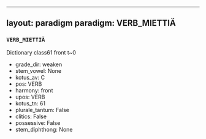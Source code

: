 
---
layout: paradigm
paradigm: VERB_MIETTIÄ
---
### ` VERB_MIETTIÄ `

Dictionary class61 front t~0
* grade_dir: weaken
* stem_vowel: None
* kotus_av: C
* pos: VERB
* harmony: front
* upos: VERB
* kotus_tn: 61
* plurale_tantum: False
* clitics: False
* possessive: False
* stem_diphthong: None
